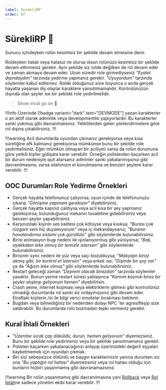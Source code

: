 ```yaml
---
label: SürekliRP 
order: 97
---
```


# SürekliRP :dancer:

Sunucu içindeyken rolün kesintisiz bir şekilde devam etmesine denir.

Roldeyken hatalı veya hatasız ne olursa olsun rolünüzü kesintisiz bir şekilde devam ettirmeniz gerekir. Aynı şekilde siz rolde değilken de rol devam eder ve zaman akmaya devam eder. Uzun süredir role girmediyseniz _"Eyalet dışındaydım"_ tarzında yedirme yapmanız gerekir. _"Uyuyordum"_ tarzında söylemler kabul edilemez. Rolde olduğunuz süre boyunca o anda gerçek hayatta yaşanan dış olaylar karaktere yansıtılmamalıdır. Kontrolünüzün dışında olan şeyler ise bir şekilde role yedirilmelidir.

> Show must go on :dancer:

!!!info
Üzerinde [!badge variant="dark" text="DEVMODE"] yazan karakterler o an aktif olarak adminlik veya developmentlık yapıyorlardır. Bu karakterler sanki yokmuş gibi davranmalısınız. Yetkililerden gelen yönlendirmelere göre rol dışına çıkabilirsiniz.
!!!

!!!warning
Acil durumlarda oyundan çıkmanız gerekiyorsa veya kısa süreliğine afk kalmanız gerekiyorsa mümkünse bunu bir şekilde role yedirmelisiniz. Eğer mümkün olmayan bir aciliyeti varsa da rolün durumuna göre yetkili kişiler gidişata karar verebilir. Örneğin polislerden kaçarken acil bir durum nedeniyle quit atarsanız adminler sanki yakalanmışsınız gibi davranılmasına, varsa silahınızın el konulmasına ve benzeri şeylere karar verebilir.
!!!

## OOC Durumları Role Yedirme Örnekleri

- Gerçek hayatta telefonunuz çalıyorsa; oyun içinde de telefonunuzu çıkarıp _"Görüşme yapmam gerekiyor"_ diyebilirsiniz.
- Gerçek hayatta kapınız çaldıysa veya acil kısa bir şey yapmanız gerekiyorsa; bulunduğunuz mekanın tuvaletine gidebilirsiniz veya benzeri şeyler yapabilirsiniz.
- Karşınızdaki kişinin ses kalitesi çok kötüyse veya kısıksa; _"Burası çok rüzgarlı seni hiç duyamıyorum"_ veya iç mekandaysanız; _"Buranın havalandırma sistemi çok gürültülü"_ gibi söylemlerde bulunabilirsiniz.
- Birisi animasyon bugı nedeni ile ışınlanıyormuş gibi yürüyorsa; _"Bak, ayakkabın leke olmuş bir temizle istersen"_ gibi söylemlerde bulunabilirsiniz.
- Birisinin sync nedeni ile yüz veya saçı bozulduysa; _"Makyajın biraz akmış gibi, bir kontrol et istersen"_ veya erkek ise; _"Dişinde bir şey var"_ ya da _"Ağızın leke olmuş"_ gibi söylemlerde bulunabilirsiniz.
- Restart geleceği zaman _"Deprem olacak birazdan"_ tarzında söylemler yasaktır. Bunun yerine restart süresi yaklaşınca _"Karnım kazındı biraz bir şeyler atıştırıp geliyorum hemen"_ diyebilirisin.
- Crash yeme, internet kopması veya elektriklerin gitmesi gibi kontrolünüz olmadığı durumlarda rol sanki siz ordaymışsınız gibi devam eder. Etraftaki kişilerin /st ile bilgi verici emotelar bırakması beklenir.
- Bugdan veya bilmediğiniz bir nedenden dolayı NPC 'ler agresifleşip size saldırabilir. Bu durumlarda rolü bozmadan tepki vermeniz gerekir.

## Kural İhlali Örnekleri

- _"Üzerime sıcak çay döküldü, durun, hemen geliyorum"_ diyemezsiniz. Bunu bir şekilde role yedirmeniz veya bir şekilde yansıtmamanız gerekir.
- Polisten kaçarken yakalanacağınızı anlayıp üzerinizdeki değerli eşyaları kaybetmemek için oyundan çıkmak.
- Biri sizi sebepsizce öldürdü ve baygın karakterinizin yanına dururken siz ona _"Bu yaptığın rol hatası"_ diyemezsiniz veya rol hatası olduğu için bunların hiçbiri yaşanmamış gibi davranamazsınız.

!!!warning
Bir rolün yaşanmamış gibi davranılmasına yani [Rollback](/rules/terminology/rollback.md) veya [Rol İptali](/rules/terminology/rol-iptali.md)ne sadece yönetim ekibi karar verebilir.
!!!

